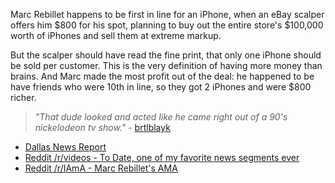 Marc Rebillet happens to be first in line for an iPhone, when an eBay scalper offers him $800 for his spot, planning to buy out the entire store's $100,000 worth of iPhones and sell them at extreme markup.

But the scalper should have read the fine print, that only one iPhone should be sold per customer. This is the very definition of having more money than brains. And Marc made the most profit out of the deal: he happened to be have friends who were 10th in line, so they got 2 iPhones and were $800 richer. 

> *"That dude looked and acted like he came right out of a 90's nickelodeon tv show."* - [brtlblayk](http://www.reddit.com/r/videos/comments/ufwnt/to_date_one_of_my_favorite_news_segment_ever_lady/c4v4sbf)

* [Dallas News Report](https://www.youtube.com/watch?v=5BiQhNKVgzQ)
* [Reddit /r/videos - To Date, one of my favorite news segments ever](http://www.reddit.com/r/videos/comments/ufwnt/to_date_one_of_my_favorite_news_segment_ever_lady/)
* [Reddit /r/IAmA - Marc Rebillet's AMA](http://www.reddit.com/comments/uha9x/as_requested_i_am_marc_rebillet_the_guy_that_sold/)